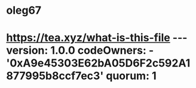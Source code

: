 # oleg67
# https://tea.xyz/what-is-this-file --- version: 1.0.0 codeOwners:   - '0xA9e45303E62bA05D6F2c592A1877995b8ccf7ec3' quorum: 1

